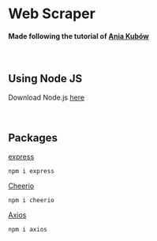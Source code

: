 # Web Scraper
 
 #### Made following the tutorial of [Ania Kubów](https://www.youtube.com/watch?v=-3lqUHeZs_0)

 </br>

## Using Node JS
Download Node.js
[here](https://nodejs.org/en)

</br>

## Packages

[express](https://www.npmjs.com/package/express)
```
npm i express
```
[Cheerio](https://www.npmjs.com/package/cheerio)
```
npm i cheerio 
```
[Axios](https://www.npmjs.com/package/axios)
```
npm i axios 
```

